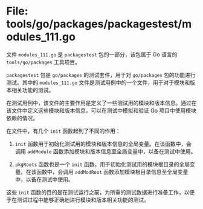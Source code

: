 # File: tools/go/packages/packagestest/modules_111.go

文件 `modules_111.go` 是 `packagestest` 包的一部分，该包属于 Go 语言的 `tools/go/packages` 工具项目。

`packagestest` 包是 `go/packages` 的测试套件，用于对 `go/packages` 包的功能进行测试。其中的 `modules_111.go` 文件是测试用例中的一个文件，用于对于模块和版本相关功能的测试。

在测试用例中，该文件的主要作用是定义了一些测试用的模块和版本信息。通过在该文件中定义这些模块和版本信息，可以在测试中模拟和验证 Go 项目中使用模块依赖的情况。

在文件中，有几个 `init` 函数起到了不同的作用：

1. `init` 函数用于初始化测试用的模块和版本信息的全局变量。在该函数中，会调用 `addModule` 函数添加模块和版本信息至全局变量中，以备在测试中使用。

2. `pkgRoots` 函数也是一个 `init` 函数，用于初始化测试用的模块根目录的全局变量。在该函数中，会调用 `addModRoot` 函数添加模块根目录信息至全局变量中，以备在测试中使用。

这些 `init` 函数的目的是在测试运行之前，为所需的测试数据进行准备工作，以便于在测试过程中能够正确地进行模块和版本相关功能的测试。

